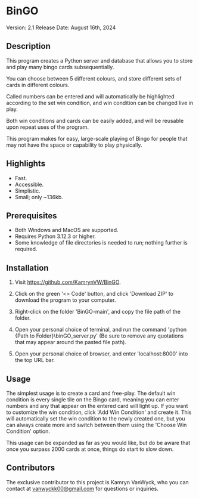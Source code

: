 # BinGO #
Version: 2.1
Release Date: August 16th, 2024

## Description ##
This program creates a Python server and database that allows you to store and play many bingo cards subsequentially.

You can choose between 5 different colours, and store different sets of cards in different colours.

Called numbers can be entered and will automatically be highlighted according to the set win condition, and win condition can be changed live in play.

Both win conditions and cards can be easily added, and will be reusable upon repeat uses of the program.

This program makes for easy, large-scale playing of Bingo for people that may not have the space or capability to play physically.

## Highlights ##
- Fast.
- Accessible.
- Simplistic.
- Small; only ~136kb.

## Prerequisites ##
- Both Windows and MacOS are supported.
- Requires Python 3.12.3 or higher.
- Some knowledge of file directories is needed to run; nothing further is required.

## Installation ##
1. Visit https://github.com/KamrynVW/BinGO.

2. Click on the green '<> Code' button, and click 'Download ZIP' to download the program to your computer.

3. Right-click on the folder 'BinGO-main', and copy the file path of the folder.

4. Open your personal choice of terminal, and run the command 'python {Path to Folder}\binGO_server.py' (Be sure to remove any quotations that may appear around the pasted file path).

5. Open your personal choice of browser, and enter 'localhost:8000' into the top URL bar.

## Usage ##
The simplest usage is to create a card and free-play. The default win condition is every single tile on the Bingo card, meaning you can enter numbers and any that appear on the entered card will light up. If you want to customize the win condition, click 'Add Win Condition' and create it. This will automatically set the win condition to the newly created one, but you can always create more and switch between them using the 'Choose Win Condition' option.

This usage can be expanded as far as you would like, but do be aware that once you surpass 2000 cards at once, things do start to slow down.

## Contributors ##
The exclusive contributor to this project is Kamryn VanWyck, who you can contact at vanwyckk00@gmail.com for questions or inquiries.